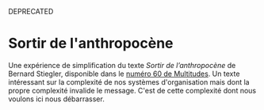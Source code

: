 DEPRECATED

# Sortir de l'anthropocène

Une expérience de simplification du texte _Sortir de l’anthropocène_ de Bernard Stiegler, disponible dans le <a href="https://www.cairn.info/revue-multitudes-2015-3-page-137.htm">numéro 60 de Multitudes</a>. Un texte intéressant sur la complexité de nos systèmes d'organisation mais dont la propre complexité invalide le message. C'est de cette complexité dont nous voulons ici nous débarrasser.

